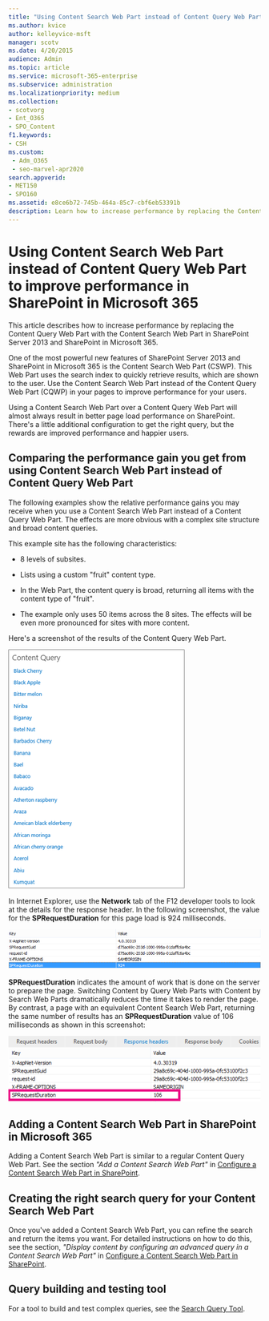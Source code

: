 ```yaml
---
title: "Using Content Search Web Part instead of Content Query Web Part to improve performance in SharePoint in Microsoft 365"
ms.author: kvice
author: kelleyvice-msft
manager: scotv
ms.date: 4/20/2015
audience: Admin
ms.topic: article
ms.service: microsoft-365-enterprise
ms.subservice: administration
ms.localizationpriority: medium
ms.collection: 
- scotvorg
- Ent_O365
- SPO_Content
f1.keywords:
- CSH
ms.custom: 
 - Adm_O365
 - seo-marvel-apr2020
search.appverid:
- MET150
- SPO160
ms.assetid: e8ce6b72-745b-464a-85c7-cbf6eb53391b
description: Learn how to increase performance by replacing the Content Query Web Part with the Content Search Web Part in SharePoint Server 2013 and SharePoint in Microsoft 365.
---
```


# Using Content Search Web Part instead of Content Query Web Part to improve performance in SharePoint in Microsoft 365

This article describes how to increase performance by replacing the Content Query Web Part with the Content Search Web Part in SharePoint Server 2013 and SharePoint in Microsoft 365.
  
One of the most powerful new features of SharePoint Server 2013 and SharePoint in Microsoft 365 is the Content Search Web Part (CSWP). This Web Part uses the search index to quickly retrieve results, which are shown to the user. Use the Content Search Web Part instead of the Content Query Web Part (CQWP) in your pages to improve performance for your users.
  
Using a Content Search Web Part over a Content Query Web Part will almost always result in better page load performance on SharePoint. There's a little additional configuration to get the right query, but the rewards are improved performance and happier users.
  
## Comparing the performance gain you get from using Content Search Web Part instead of Content Query Web Part

The following examples show the relative performance gains you may receive when you use a Content Search Web Part instead of a Content Query Web Part. The effects are more obvious with a complex site structure and broad content queries.
  
This example site has the following characteristics:
  
- 8 levels of subsites.
    
- Lists using a custom "fruit" content type.
    
- In the Web Part, the content query is broad, returning all items with the content type of "fruit".
    
- The example only uses 50 items across the 8 sites. The effects will be even more pronounced for sites with more content.
    
Here's a screenshot of the results of the Content Query Web Part.
  
![Graphic showing content query for web part.](../media/b3d41f20-dfe5-46ed-9c0a-31057e82de33.png)
  
In Internet Explorer, use the **Network** tab of the F12 developer tools to look at the details for the response header. In the following screenshot, the value for the **SPRequestDuration** for this page load is 924 milliseconds. 
  
![Screenshot showing request duration of 924.](../media/343571f2-a249-4de2-bc11-2cee93498aea.png)
  
 **SPRequestDuration** indicates the amount of work that is done on the server to prepare the page. Switching Content by Query Web Parts with Content by Search Web Parts dramatically reduces the time it takes to render the page. By contrast, a page with an equivalent Content Search Web Part, returning the same number of results has an **SPRequestDuration** value of 106 milliseconds as shown in this screenshot: 
  
![Screen shot showing Request Duration of 106.](../media/b46387ac-660d-4e5e-a11c-cc430e912962.png)
  
## Adding a Content Search Web Part in SharePoint in Microsoft 365

Adding a Content Search Web Part is similar to a regular Content Query Web Part. See the section  *"Add a Content Search Web Part"*  in [Configure a Content Search Web Part in SharePoint](https://support.office.com/article/Configure-a-Content-Search-Web-Part-in-SharePoint-0dc16de1-dbe4-462b-babb-bf8338c36c9a).
  
## Creating the right search query for your Content Search Web Part

Once you've added a Content Search Web Part, you can refine the search and return the items you want. For detailed instructions on how to do this, see the section,  *"Display content by configuring an advanced query in a Content Search Web Part"*  in [Configure a Content Search Web Part in SharePoint](https://support.office.com/article/Configure-a-Content-Search-Web-Part-in-SharePoint-0dc16de1-dbe4-462b-babb-bf8338c36c9a).
  
## Query building and testing tool

For a tool to build and test complex queries, see the [Search Query Tool](https://github.com/pnp/PnP-Tools/tree/master/Solutions/SharePoint.Search.QueryTool#download-the-tool).
  

